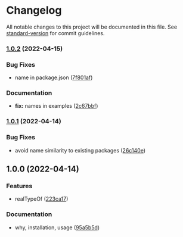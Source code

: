 # Changelog

All notable changes to this project will be documented in this file. See [standard-version](https://github.com/conventional-changelog/standard-version) for commit guidelines.

### [1.0.2](https://github.com/Sinakhx/real-type/compare/v1.0.1...v1.0.2) (2022-04-15)


### Bug Fixes

* name in package.json ([7f801af](https://github.com/Sinakhx/real-type/commit/7f801af873be20b4de22e58a7fe4872c9a3c323d))


### Documentation

* **fix:** names in examples ([2c67bbf](https://github.com/Sinakhx/real-type/commit/2c67bbf65800c1cf51b18304bc88bb9da6813da9))

### [1.0.1](https://github.com/Sinakhx/real-type/compare/v1.0.0...v1.0.1) (2022-04-14)


### Bug Fixes

* avoid name similarity to existing packages ([26c140e](https://github.com/Sinakhx/real-type/commit/26c140ea3f45c1630d41642430672677c69757c9))

## 1.0.0 (2022-04-14)


### Features

* realTypeOf ([223ca17](https://github.com/Sinakhx/real-type/commit/223ca17dec8abd97e31d1f31f21b4b8d0240456b))


### Documentation

* why, installation, usage ([95a5b5d](https://github.com/Sinakhx/real-type/commit/95a5b5d9639ec55ccafa81b1baa738d408e5cf2b))
